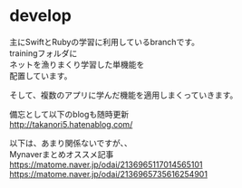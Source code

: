# develop

主にSwiftとRubyの学習に利用しているbranchです。<br>
trainingフォルダに<br>
ネットを漁りまくり学習した単機能を<br>
配置しています。<br>

そして、複数のアプリに学んだ機能を適用しまくっていきます。<br>

備忘として以下のblogも随時更新<br>
http://takanori5.hatenablog.com/

以下は、あまり関係ないですが、、<br>
Mynaverまとめオススメ記事<br>
https://matome.naver.jp/odai/2136965117014565101
<br>
https://matome.naver.jp/odai/2136965735616254901
